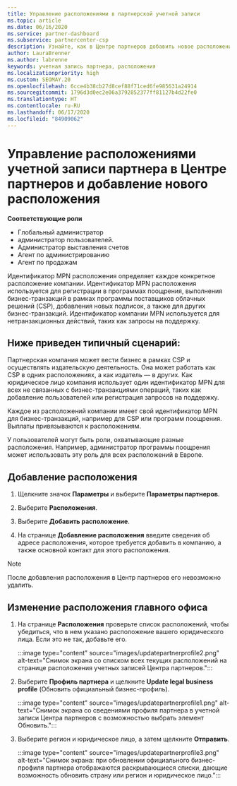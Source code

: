 ```yaml
---
title: Управление расположениями в партнерской учетной записи
ms.topic: article
ms.date: 06/16/2020
ms.service: partner-dashboard
ms.subservice: partnercenter-csp
description: Узнайте, как в Центре партнеров добавить новое расположение и каким образом идентификатор расположения MPN используется в программах поощрений, бизнес-операциях CSP, подписках и других транзакциях.
author: LauraBrenner
ms.author: labrenne
keywords: учетная запись партнера, расположения
ms.localizationpriority: high
ms.custom: SEOMAY.20
ms.openlocfilehash: 6cce4b38cb27d8cef88f71ced6fe985631a24914
ms.sourcegitcommit: 1796d3d0ec2e06a3792852377ff81127b4d22fe0
ms.translationtype: HT
ms.contentlocale: ru-RU
ms.lasthandoff: 06/17/2020
ms.locfileid: "84909062"
---
```

# <a name="manage-your-partner-account-locations-in-partner-center-and-add-a-new-location"></a>Управление расположениями учетной записи партнера в Центре партнеров и добавление нового расположения

**Соответствующие роли**
- Глобальный администратор
- администратор пользователей.
- Администратор выставления счетов
- Агент по администрированию
- Агент по продажам

Идентификатор MPN расположения определяет каждое конкретное расположение компании. Идентификатор MPN расположения используется для регистрации в программах поощрения, выполнения бизнес-транзакций в рамках программы поставщиков облачных решений (CSP), добавления новых подписок, а также для других бизнес-транзакций. Идентификатор компании MPN используется для нетранзакционных действий, таких как запросы на поддержку.

## <a name="the-following-is-a-typical-scenario"></a>Ниже приведен типичный сценарий:

Партнерская компания может вести бизнес в рамках CSP и осуществлять издательскую деятельность. Она может работать как CSP в одних расположениях, а как издатель — в других. Как юридическое лицо компания использует один идентификатор MPN для всех не связанных с бизнес-транзакциями операций, таких как добавление пользователей или регистрация запросов на поддержку.


Каждое из расположений компании имеет свой идентификатор MPN для бизнес-транзакций, например для CSP или программ поощрения. Выплаты привязываются к расположениям.

У пользователей могут быть роли, охватывающие разные расположения. Например, администратор программы поощрения может использовать эту роль для всех расположений в Европе.

## <a name="to-add-a-location"></a>Добавление расположения

1. Щелкните значок **Параметры** и выберите **Параметры партнеров**.

2. Выберите **Расположения**.

3. Выберите **Добавить расположение**.  

4. На странице **Добавление расположения** введите сведения об адресе расположения, которое требуется добавить в компанию, а также основной контакт для этого расположения.

> [!NOTE]
> После добавления расположения в Центр партнеров его невозможно удалить.

## <a name="change-legal-headquarters-location"></a>Изменение расположения главного офиса

1. На странице **Расположения** проверьте список расположений, чтобы убедиться, что в нем указано расположение вашего юридического лица. Если это не так, добавьте его.

   :::image type="content" source="images/updatepartnerprofile2.png" alt-text="Снимок экрана со списком всех текущих расположений на странице расположения учетных записей Центра партнеров.":::

2. Выберите **Профиль партнера** и щелкните **Update legal business profile** (Обновить официальный бизнес-профиль).

   :::image type="content" source="images/updatepartnerprofile1.png" alt-text="Снимок экрана со сведениями профиля партнера в учетной записи Центра партнеров с возможностью выбрать элемент Обновить.":::

3. Выберите регион и юридическое лицо, а затем щелкните **Отправить**.

   :::image type="content" source="images/updatepartnerprofile3.png" alt-text="Снимок экрана: при обновлении официального бизнес-профиля партнера отображаются раскрывающиеся списки, дающие возможность обновить страну или регион и юридическое лицо.":::
